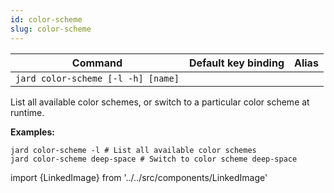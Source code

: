 ```yaml
---
id: color-scheme
slug: color-scheme
---
```


| Command | Default key binding | Alias |
| ------- | ------------------- | ----- |
| `jard color-scheme [-l -h] [name]` | | |

List all available color schemes, or switch to a particular color scheme at runtime.

**Examples:**

```
jard color-scheme -l # List all available color schemes
jard color-scheme deep-space # Switch to color scheme deep-space
```

import {LinkedImage} from '../../src/components/LinkedImage'
<LinkedImage link="/img/commands/color-scheme.gif" alt="Color scheme example"/>
